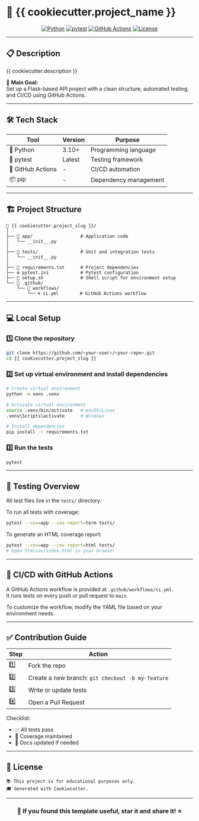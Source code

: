 # 🧾 {{ cookiecutter.project_name }}

<div align="center">

[![Python](https://img.shields.io/badge/Python-3.10+-blue.svg)](https://www.python.org/downloads/)
[![pytest](https://img.shields.io/badge/pytest-✓-green.svg)](https://docs.pytest.org/)
[![GitHub Actions](https://img.shields.io/badge/GitHub%20Actions-CI%2FCD-orange.svg)](https://github.com/features/actions)
[![License](https://img.shields.io/badge/license-Educational-brightgreen.svg)](LICENSE)

</div>

---

## 📋 Description

{{ cookiecutter.description }}

🎯 **Main Goal:**  
Set up a Flask-based API project with a clean structure, automated testing, and CI/CD using GitHub Actions.

---

## 🛠️ Tech Stack

| Tool              | Version | Purpose                   |
| ----------------- | ------- | ------------------------- |
| 🐍 Python         | 3.10+   | Programming language      |
| 🧪 pytest         | Latest  | Testing framework         |
| 🔄 GitHub Actions | -       | CI/CD automation          |
| 📦 pip            | -       | Dependency management     |

---

## 🏗️ Project Structure

```
📁 {{ cookiecutter.project_slug }}/
│
├── 📁 app/                  # Application code
│   └── __init__.py
│
├── 📁 tests/                # Unit and integration tests
│   └── __init__.py
│
├── 📄 requirements.txt      # Project dependencies
├── ⚙️ pytest.ini            # Pytest configuration
├── 🔧 setup.sh              # Shell script for environment setup
└── 📁 .github/
    └── 📁 workflows/
        └── 🌀 ci.yml        # GitHub Actions workflow
```

---

## 💻 Local Setup

### 1️⃣ Clone the repository

```bash
git clone https://github.com/<your-user>/<your-repo>.git
cd {{ cookiecutter.project_slug }}
```

### 2️⃣ Set up virtual environment and install dependencies

```bash
# Create virtual environment
python -m venv .venv

# Activate virtual environment
source .venv/bin/activate   # macOS/Linux
.venv\Scripts\activate      # Windows

# Install dependencies
pip install -r requirements.txt
```

### 3️⃣ Run the tests

```bash
pytest
```

---

## 🧪 Testing Overview

All test files live in the `tests/` directory.

To run all tests with coverage:

```bash
pytest --cov=app --cov-report=term tests/
```

To generate an HTML coverage report:

```bash
pytest --cov=app --cov-report=html tests/
# Open htmlcov/index.html in your browser
```

---

## 🔄 CI/CD with GitHub Actions

A GitHub Actions workflow is provided at `.github/workflows/ci.yml`.  
It runs tests on every push or pull request to `main`.

To customize the workflow, modify the YAML file based on your environment needs.

---

## ✅ Contribution Guide

| Step | Action                                            |
| ---- | ------------------------------------------------- |
| 1️⃣   | Fork the repo                                     |
| 2️⃣   | Create a new branch: `git checkout -b my-feature` |
| 3️⃣   | Write or update tests                             |
| 4️⃣   | Open a Pull Request                               |

Checklist:

- ✅ All tests pass  
- 🧪 Coverage maintained  
- 📖 Docs updated if needed  

---

## 📜 License

```
📚 This project is for educational purposes only.
🎓 Generated with Cookiecutter.
```

---

<div align="center">

### 🌟 If you found this template useful, star it and share it! ⭐

</div>